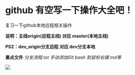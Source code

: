 # github 有空写一下操作大全吧！
复习一下github本地远程相关操作


 **说明：主线origin(远程主线) 对应 master(本地主线)**
 
 **PS2：dev_origin分支远程 对应 dev分支本地**
 
 **重点文件** *分支流程.txt 手动添加Git bash 到鼠标右键.md等*
 
 
 
 ![](https://jhonjrg.github.io/github/Picture/IPerror.png)
